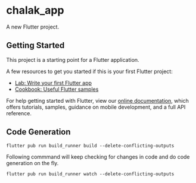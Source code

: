 # chalak_app

A new Flutter project.

## Getting Started

This project is a starting point for a Flutter application.

A few resources to get you started if this is your first Flutter project:

- [Lab: Write your first Flutter app](https://flutter.dev/docs/get-started/codelab)
- [Cookbook: Useful Flutter samples](https://flutter.dev/docs/cookbook)

For help getting started with Flutter, view our
[online documentation](https://flutter.dev/docs), which offers tutorials,
samples, guidance on mobile development, and a full API reference.

## Code Generation

```
flutter pub run build_runner build --delete-conflicting-outputs
```

Following commmand will keep checking for changes in code and do code generation on the fly.

```
flutter pub run build_runner watch --delete-conflicting-outputs
```
